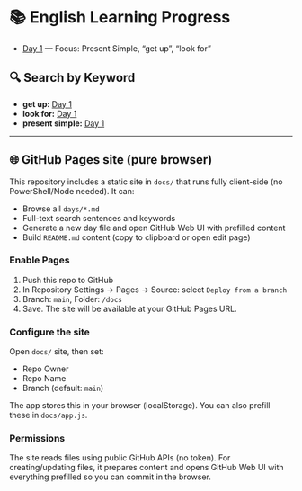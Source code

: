 # 📚 English Learning Progress

- [Day 1](./days/day1.md) — Focus: Present Simple, “get up”, “look for”

## 🔍 Search by Keyword
- **get up:** [Day 1](./days/day1.md)
- **look for:** [Day 1](./days/day1.md)
- **present simple:** [Day 1](./days/day1.md)

---

## 🌐 GitHub Pages site (pure browser)
This repository includes a static site in `docs/` that runs fully client-side (no PowerShell/Node needed). It can:
- Browse all `days/*.md`
- Full-text search sentences and keywords
- Generate a new day file and open GitHub Web UI with prefilled content
- Build `README.md` content (copy to clipboard or open edit page)

### Enable Pages
1. Push this repo to GitHub
2. In Repository Settings → Pages → Source: select `Deploy from a branch`
3. Branch: `main`, Folder: `/docs`
4. Save. The site will be available at your GitHub Pages URL.

### Configure the site
Open `docs/` site, then set:
- Repo Owner
- Repo Name
- Branch (default: `main`)

The app stores this in your browser (localStorage). You can also prefill these in `docs/app.js`.

### Permissions
The site reads files using public GitHub APIs (no token). For creating/updating files, it prepares content and opens GitHub Web UI with everything prefilled so you can commit in the browser.
